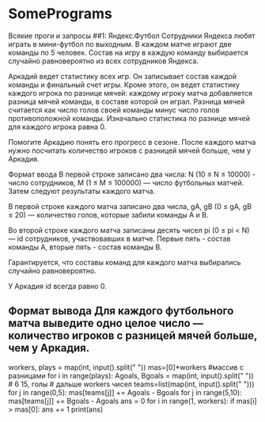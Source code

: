 # SomePrograms
Всякие проги и запросы
##1: Яндекс.Футбол
Сотрудники Яндекса любят играть в мини-футбол по выходным. В каждом матче играют две команды по 5 человек. Состав на игру в каждую команду выбирается случайно равновероятно из всех сотрудников Яндекса.

Аркадий ведет статистику всех игр. Он записывает состав каждой команды и финальный счет игры. Кроме этого, он ведет статистику каждого игрока по разнице мячей: каждому игроку матча добавляется разница мячей команды, в составе которой он играл. Разница мячей считается как число голов cвоей команды минус число голов противоположной команды. Изначально статистика по разнице мячей для каждого игрока равна 0.

Помогите Аркадию понять его прогресс в сезоне. После каждого матча нужно посчитать количество игроков с разницей мячей больше, чем у Аркадия.

Формат ввода
В первой строке записано два числа: N (10 ≤ N ≤ 10000) - число сотрудников, M (1 ≤ M ≤ 100000) — число футбольных матчей. Затем следуют результаты каждого матча.

В первой строке каждого матча записано два числа, gA, gB (0 ≤ gA, gB ≤ 20) — количество голов, которые забили команды A и B.

Во второй строке каждого матча записаны десять чисел pi (0 ≤ pi < N) — id сотрудников, участвовавших в матче. Первые пять - состав команды A, вторые пять - состав команды B.

Гарантируется, что составы команд для каждого матча выбирались случайно равновероятно.

У Аркадия id всегда равно 0.

Формат вывода
Для каждого футбольного матча выведите одно целое число — количество игроков с разницей мячей больше, чем у Аркадия.
---
workers, plays = map(int, input().split(" "))
mas=[0]*workers #массив с разницами
for i in range(plays):
    Agoals, Bgoals = map(int, input().split(" ")) # 6 15, голы
    # дальше workers чисел
    teams=list(map(int, input().split(" ")))
    for j in range(0,5):
        mas[teams[j]] += Agoals - Bgoals
    for j in range(5,10):
        mas[teams[j]] += Bgoals - Agoals
    ans = 0
    for i in range(1, workers):
        if mas[i] > mas[0]:
            ans += 1
    print(ans)
